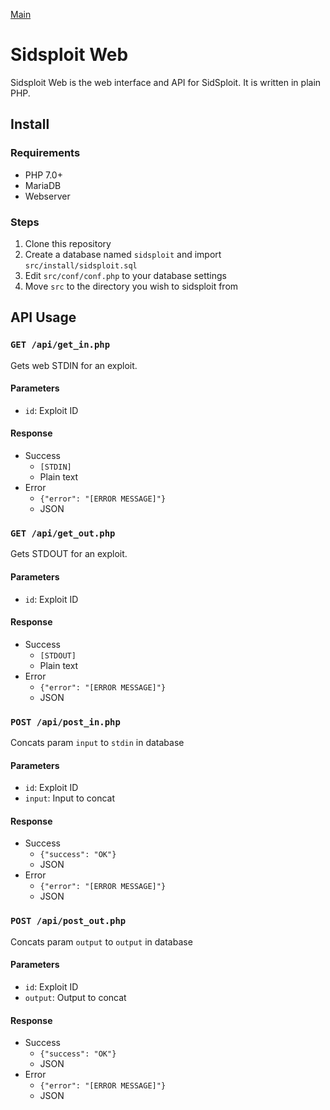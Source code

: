 [Main](https://github.com/Sid220/sidsploit)
# Sidsploit Web
Sidsploit Web is the web interface and API for SidSploit. It is written in plain PHP.

[//]: # (NEW!: A public instance is available at [https://sidsploit.plios.tech]&#40;https://sidsploit.plios.tech&#41;.)

## Install
### Requirements
- PHP 7.0+
- MariaDB
- Webserver
### Steps
1. Clone this repository
2. Create a database named `sidsploit` and import `src/install/sidsploit.sql`
3. Edit `src/conf/conf.php` to your database settings
4. Move `src` to the directory you wish to sidsploit from

## API Usage
### `GET /api/get_in.php`
Gets web STDIN for an exploit.
#### Parameters
- `id`: Exploit ID
#### Response
- Success
  - `[STDIN]`
  - Plain text
- Error
  - `{"error": "[ERROR MESSAGE]"}`
  - JSON

### `GET /api/get_out.php`
Gets STDOUT for an exploit.
#### Parameters
- `id`: Exploit ID
#### Response
- Success
    - `[STDOUT]`
    - Plain text
- Error
    - `{"error": "[ERROR MESSAGE]"}`
    - JSON

### `POST /api/post_in.php`
Concats param `input` to `stdin` in database
#### Parameters
- `id`: Exploit ID
- `input`: Input to concat
#### Response
- Success
    - `{"success": "OK"}`
    - JSON
- Error
    - `{"error": "[ERROR MESSAGE]"}`
    - JSON

### `POST /api/post_out.php`
Concats param `output` to `output` in database
#### Parameters
- `id`: Exploit ID
- `output`: Output to concat
#### Response
- Success
    - `{"success": "OK"}`
    - JSON
- Error
    - `{"error": "[ERROR MESSAGE]"}`
    - JSON
